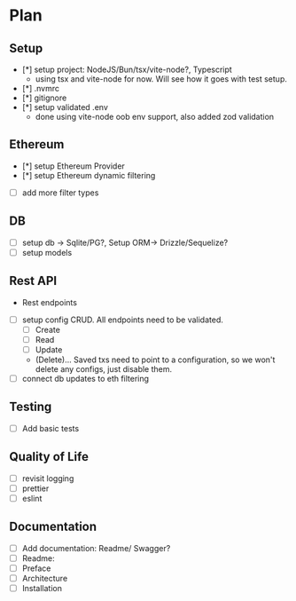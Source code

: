 # Plan

## Setup

- [*] setup project: NodeJS/Bun/tsx/vite-node?, Typescript
  - using tsx and vite-node for now. Will see how it goes with test setup.
- [*] .nvmrc
- [*] gitignore
- [*] setup validated .env
  - done using vite-node oob env support, also added zod validation

## Ethereum

- [*] setup Ethereum Provider
- [*] setup Ethereum dynamic filtering
- [ ] add more filter types

## DB

- [ ] setup db -> Sqlite/PG?, Setup ORM-> Drizzle/Sequelize?
- [ ] setup models

## Rest API

- Rest endpoints
- [ ] setup config CRUD. All endpoints need to be validated.
  - [ ] Create
  - [ ] Read
  - [ ] Update
  - (Delete)... Saved txs need to point to a configuration, so we won't delete any configs, just disable them.
- [ ] connect db updates to eth filtering

## Testing

- [ ] Add basic tests

## Quality of Life

- [ ] revisit logging
- [ ] prettier
- [ ] eslint

## Documentation

- [ ] Add documentation: Readme/ Swagger?
- [ ] Readme:
- [ ] Preface
- [ ] Architecture
- [ ] Installation
